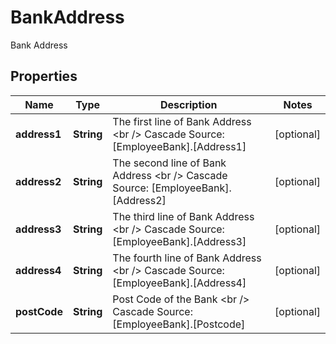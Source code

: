 

# BankAddress

Bank Address

## Properties

| Name | Type | Description | Notes |
|------------ | ------------- | ------------- | -------------|
|**address1** | **String** | The first line of Bank Address &lt;br /&gt;  Cascade Source: [EmployeeBank].[Address1] |  [optional] |
|**address2** | **String** | The second line of Bank Address &lt;br /&gt;  Cascade Source: [EmployeeBank].[Address2] |  [optional] |
|**address3** | **String** | The third line of Bank Address &lt;br /&gt;  Cascade Source: [EmployeeBank].[Address3] |  [optional] |
|**address4** | **String** | The fourth line of Bank Address &lt;br /&gt;  Cascade Source: [EmployeeBank].[Address4] |  [optional] |
|**postCode** | **String** | Post Code of the Bank &lt;br /&gt;  Cascade Source: [EmployeeBank].[Postcode] |  [optional] |



